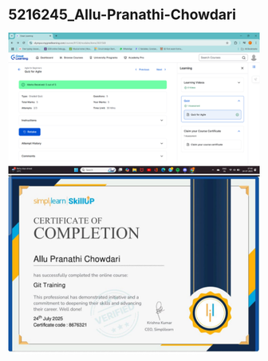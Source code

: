 # 5216245_Allu-Pranathi-Chowdari
<img src="https://github.com/pranathiallu11/5216245_Allu-Pranathi-Chowdari/blob/011c00ca9684244b5aecc24b3584fd71fc836893/5216245_Allu%20Pranathi%20Chowdari.png" alt = "image">
<img src="https://github.com/pranathiallu11/5216245_Allu-Pranathi-Chowdari/blob/992de62727871fd9a42f107caf5a529ef5f4bfec/5216245_Allu%20Pranathi%20Chowdari.jpg" alt = "image">

